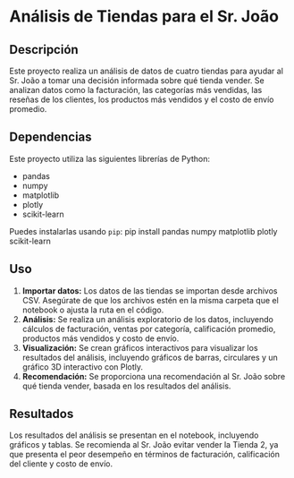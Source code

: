 # Análisis de Tiendas para el Sr. João

## Descripción

Este proyecto realiza un análisis de datos de cuatro tiendas para ayudar al Sr. João a tomar una decisión informada sobre qué tienda vender. Se analizan datos como la facturación, las categorías más vendidas, las reseñas de los clientes, los productos más vendidos y el costo de envío promedio.

## Dependencias

Este proyecto utiliza las siguientes librerías de Python:

* pandas
* numpy
* matplotlib
* plotly
* scikit-learn

Puedes instalarlas usando `pip`:
pip install pandas numpy matplotlib plotly scikit-learn

## Uso

1. **Importar datos:** Los datos de las tiendas se importan desde archivos CSV. Asegúrate de que los archivos estén en la misma carpeta que el notebook o ajusta la ruta en el código.
2. **Análisis:** Se realiza un análisis exploratorio de los datos, incluyendo cálculos de facturación, ventas por categoría, calificación promedio, productos más vendidos y costo de envío.
3. **Visualización:** Se crean gráficos interactivos para visualizar los resultados del análisis, incluyendo gráficos de barras, circulares y un gráfico 3D interactivo con Plotly.
4. **Recomendación:** Se proporciona una recomendación al Sr. João sobre qué tienda vender, basada en los resultados del análisis.

## Resultados

Los resultados del análisis se presentan en el notebook, incluyendo gráficos y tablas. Se recomienda al Sr. João evitar vender la Tienda 2, ya que presenta el peor desempeño en términos de facturación, calificación del cliente y costo de envío.
